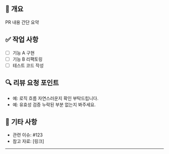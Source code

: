 ## 📌 개요
PR 내용 간단 요약

## ✅ 작업 사항
- [ ] 기능 A 구현
- [ ] 기능 B 리팩토링
- [ ] 테스트 코드 작성

## 🔍 리뷰 요청 포인트
- 예: 로직 흐름 자연스러운지 확인 부탁드립니다.
- 예: 유효성 검증 누락된 부분 없는지 봐주세요.

## 💬 기타 사항
- 관련 이슈: #123
- 참고 자료: [링크]

---
